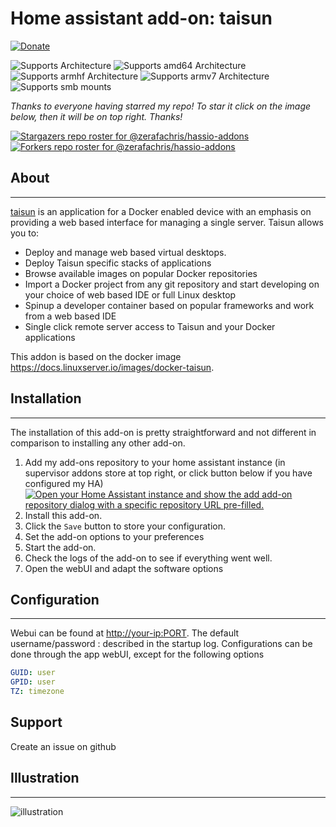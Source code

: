 # Home assistant add-on: taisun

[![Donate][donation-badge]](https://www.buymeacoffee.com/zerafachris)

[donation-badge]: https://img.shields.io/badge/Buy%20me%20a%20coffee-%23d32f2f?logo=buy-me-a-coffee&style=flat&logoColor=white

![Supports 
 Architecture][aarch64-shield] ![Supports amd64 Architecture][amd64-shield] ![Supports armhf Architecture][armhf-shield] ![Supports armv7 Architecture][armv7-shield]
![Supports smb mounts][smb-shield]

_Thanks to everyone having starred my repo! To star it click on the image below, then it will be on top right. Thanks!_

[![Stargazers repo roster for @zerafachris/hassio-addons](https://reporoster.com/stars/zerafachris/hassio-addons)](https://github.com/zerafachris/hassio-addons/stargazers)
[![Forkers repo roster for @zerafachris/hassio-addons](https://reporoster.com/forks/zerafachris/hassio-addons)](https://github.com/zerafachris/hassio-addons/network/members)

## About

---

[taisun](https://www.taisun.io/) is an application for a Docker enabled device with an emphasis on providing a web based interface for managing a single server. Taisun allows you to:
* Deploy and manage web based virtual desktops.
* Deploy Taisun specific stacks of applications
* Browse available images on popular Docker repositories
* Import a Docker project from any git repository and start developing on your choice of web based IDE or full Linux desktop
* Spinup a developer container based on popular frameworks and work from a web based IDE
* Single click remote server access to Taisun and your Docker applications

This addon is based on the docker image https://docs.linuxserver.io/images/docker-taisun.

## Installation

---

The installation of this add-on is pretty straightforward and not different in comparison to installing any other add-on.

1. Add my add-ons repository to your home assistant instance (in supervisor addons store at top right, or click button below if you have configured my HA)
   [![Open your Home Assistant instance and show the add add-on repository dialog with a specific repository URL pre-filled.](https://my.home-assistant.io/badges/supervisor_add_addon_repository.svg)](https://my.home-assistant.io/redirect/supervisor_add_addon_repository/?repository_url=https%3A%2F%2Fgithub.com%2Fzerafachris%2Fhassio-addons)
1. Install this add-on.
1. Click the `Save` button to store your configuration.
1. Set the add-on options to your preferences
1. Start the add-on.
1. Check the logs of the add-on to see if everything went well.
1. Open the webUI and adapt the software options

## Configuration

---

Webui can be found at <http://your-ip:PORT>.
The default username/password : described in the startup log.
Configurations can be done through the app webUI, except for the following options

```yaml
GUID: user
GPID: user
TZ: timezone
```

## Support

Create an issue on github

## Illustration

---

![illustration](https://external-preview.redd.it/HH7OEY0nnI7XANspScn-5unGmuxjIr4ORUtnX2Ydj40.jpg?auto=webp&s=00728243b7336589a0a3699b289f50e4f235c9c7)

[repository]: https://github.com/zerafachris/hassio-addons
[smb-shield]: https://img.shields.io/badge/smb-yes-green.svg
[aarch64-shield]: https://img.shields.io/badge/aarch64-yes-green.svg
[amd64-shield]: https://img.shields.io/badge/amd64-yes-green.svg
[armhf-shield]: https://img.shields.io/badge/armhf-yes-green.svg
[armv7-shield]: https://img.shields.io/badge/armv7-yes-green.svg
